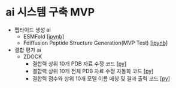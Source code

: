 # ai 시스템 구축 MVP
+ 펩타이드 생성 ai
  - ESMFold [[ipynb]](https://github.com/kbjung/Study/blob/main/graduate_school/peptide_binding_mvp/notebooks/protein_folding.ipynb)
  - Fdiffusion Peptide Structure Generation(MVP Test) [[ipynb]](https://github.com/kbjung/Study/blob/main/graduate_school/peptide_binding_mvp/notebooks/rfdiffusion_peptide_generation.ipynb)
+ 결합 평가 ai
  - ZDOCK
    - 결합력 상위 10개 PDB 자료 수정 코드 [[py]](https://github.com/kbjung/Study/blob/main/graduate_school/peptide_binding_mvp/scripts/clean_pdb.py)
    - 결합력 상위 10개 전체 PDB 자료 수정 자동화 코드 [[py]](https://github.com/kbjung/Study/blob/main/graduate_school/peptide_binding_mvp/scripts/batch_clean_pdb.py)
    - 결합력 점수와 상위 10개 모델 이름 매칭 및 결과 출력 코드 [[py]](https://github.com/kbjung/Study/blob/main/graduate_school/peptide_binding_mvp/scripts/parse_zdock_scores.py)
